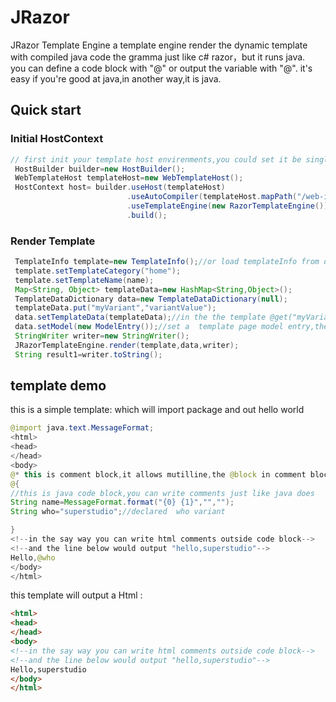 # JRazor
JRazor Template Engine
a template engine render the dynamic template with compiled java code
the gramma just like c# razor，but it runs java.<br/>
you can define a code block with "@" or output the variable with "@". it's easy if you're good at java,in another way,it is java.
## Quick start

### Initial HostContext
```java
// first init your template host envirenments,you could set it be singleton and init the hostContext when your app started
 HostBuilder builder=new HostBuilder();
 WebTemplateHost templateHost=new WebTemplateHost();
 HostContext host= builder.useHost(templateHost)
                          .useAutoCompiler(templateHost.mapPath("/web-inf/templates"))
                          .useTemplateEngine(new RazorTemplateEngine())
                          .build();

```
### Render Template
```java
 TemplateInfo template=new TemplateInfo();//or load templateInfo from database
 template.setTemplateCategory("home");
 template.setTemplateName(name);
 Map<String, Object> templateData=new HashMap<String,Object>();
 TemplateDataDictionary data=new TemplateDataDictionary(null);
 templateData.put("myVariant","variantValue");
 data.setTemplateData(templateData);//in the the template @get("myVariant") would output variantValue
 data.setModel(new ModelEntry());//set a  template page model entry,then you can access it by @getModel()
 StringWriter writer=new StringWriter();
 JRazorTemplateEngine.render(template,data,writer);
 String result1=writer.toString();

```

## template demo
this is a simple template: which will import package and out hello world
```java
@import java.text.MessageFormat; 
<html> 
<head> 
</head> 
<body> 
@* this is comment block,it allows mutilline,the @block in comment block will not be rendered *@ 
@{ 
//this is java code block,you can write comments just like java does 
String name=MessageFormat.format("{0} {1}","",""); 
String who="superstudio";//declared  who variant

} 
<!--in the say way you can write html comments outside code block--> 
<!--and the line below would output "hello,superstudio"--> 
Hello,@who
</body> 
</html> 
```
this template will output a Html :
```html
<html> 
<head> 
</head> 
<body> 
<!--in the say way you can write html comments outside code block--> 
<!--and the line below would output "hello,superstudio"--> 
Hello,superstudio 
</body> 
</html> 

```
